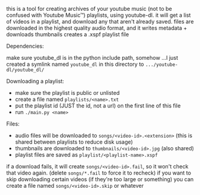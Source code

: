 this is a tool for creating archives of your youtube music (not to be confused with Youtube Music™) playlists, using youtube-dl.
it will get a list of videos in a playlist, and download any that aren't already saved.
files are downloaded in the highest quality audio format, and it writes metadata + downloads thumbnails
creates a .xspf playlist file

Dependencies:

make sure youtube_dl is in the python include path, somehow
...I just created a symlink named `youtube_dl` in this directory to `.../youtube-dl/youtube_dl/`

Downloading a playlist:

- make sure the playlist is public or unlisted
- create a file named `playlists/<name>.txt`
- put the playlist id (JUST the id, not a url) on the first line of this file
- run `./main.py <name>`

Files:

- audio files will be downloaded to `songs/<video-id>.<extension>` (this is shared between playlists to reduce disk usage)
- thumbnails are downloaded to `thumbnails/<video-id>.jpg` (also shared)
- playlist files are saved as `playlist/<playlist-name>.xspf`

if a download fails, it will create `songs/<video-id>.fail`, so it won't check that video again. (delete `songs/*.fail` to force it to recheck)
if you want to skip downloading certain videos (if they're too large or something) you can create a file named `songs/<video-id>.skip` or whatever


